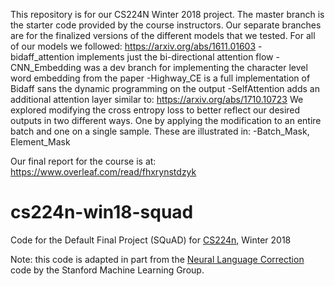 This repository is for our CS224N Winter 2018 project. The master branch is the starter code provided by the course instructors.
Our separate branches are for the finalized versions of the different models that we tested.
For all of our models we followed: https://arxiv.org/abs/1611.01603
-bidaff_attention implements just the bi-directional attention flow
-CNN_Embedding was a dev branch for implementing the character level word embedding from the paper
-Highway_CE is a full implementation of Bidaff sans the dynamic programming on the output
-SelfAttention adds an additional attention layer similar to: https://arxiv.org/abs/1710.10723
We explored modifying the cross entropy loss to better reflect our desired outputs in two different ways.
One by applying the modification to an entire batch and one on a single sample. These are illustrated in:
-Batch_Mask, Element_Mask

Our final report for the course is at: https://www.overleaf.com/read/fhxrynstdzyk

# cs224n-win18-squad
Code for the Default Final Project (SQuAD) for [CS224n](http://web.stanford.edu/class/cs224n/), Winter 2018

Note: this code is adapted in part from the [Neural Language Correction](https://github.com/stanfordmlgroup/nlc/) code by the Stanford Machine Learning Group.

